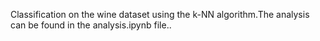 Classification on the wine dataset using the k-NN algorithm.The analysis can be found in the analysis.ipynb file..
